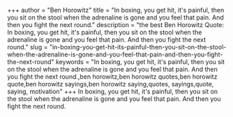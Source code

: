 +++
author = "Ben Horowitz"
title = "In boxing, you get hit, it's painful, then you sit on the stool when the adrenaline is gone and you feel that pain. And then you fight the next round."
description = "the best Ben Horowitz Quote: In boxing, you get hit, it's painful, then you sit on the stool when the adrenaline is gone and you feel that pain. And then you fight the next round."
slug = "in-boxing-you-get-hit-its-painful-then-you-sit-on-the-stool-when-the-adrenaline-is-gone-and-you-feel-that-pain-and-then-you-fight-the-next-round"
keywords = "In boxing, you get hit, it's painful, then you sit on the stool when the adrenaline is gone and you feel that pain. And then you fight the next round.,ben horowitz,ben horowitz quotes,ben horowitz quote,ben horowitz sayings,ben horowitz saying,quotes, sayings,quote, saying, motivation"
+++
In boxing, you get hit, it's painful, then you sit on the stool when the adrenaline is gone and you feel that pain. And then you fight the next round.
